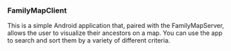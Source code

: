 ### FamilyMapClient

This is a simple Android application that, paired with the FamilyMapServer, allows the user to visualize their ancestors on a map. You can use the app to search and sort them by a variety of different criteria.
